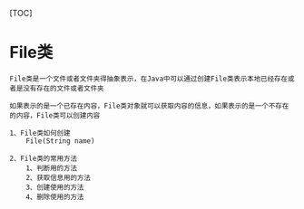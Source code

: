 [TOC]
# File类
	File类是一个文件或者文件夹得抽象表示，在Java中可以通过创建File类表示本地已经存在或者是没有存在的文件或者文件夹

	如果表示的是一个已存在内容，File类对象就可以获取内容的信息，如果表示的是一个不存在的内容，File类可以创建内容

	1、File类如何创建
		File(String name)
        
	2、File类的常用方法
		1、判断用的方法
		2、获取信息用的方法
		3、创建使用的方法
		4、删除使用的方法